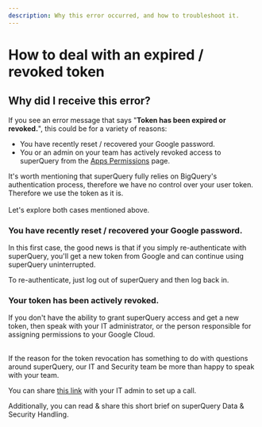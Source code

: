 ```yaml
---
description: Why this error occurred, and how to troubleshoot it.
---
```


# How to deal with an expired / revoked token

## Why did I receive this error?

If you see an error message that says "**Token has been expired or revoked.**", this could be for a variety of reasons:

* You have recently reset / recovered your Google password.
* You or an admin on your team has actively revoked access to superQuery from the [Apps Permissions](https://myaccount.google.com/permissions?pli=1) page.

It's worth mentioning that superQuery fully relies on BigQuery's authentication process, therefore we have no control over your user token. Therefore we use the token as it is.\
\
Let's explore both cases mentioned above.\
&#x20;

### You have recently reset / recovered your Google password. <a href="you-have-recently-reset--recovered-your-google-password" id="you-have-recently-reset--recovered-your-google-password"></a>

In this first case, the good news is that if you simply re-authenticate with superQuery, you'll get a new token from Google and can continue using superQuery uninterrupted.

To re-authenticate, just log out of superQuery and then log back in.

### Your token has been actively revoked. <a href="your-token-has-been-actively-revoked" id="your-token-has-been-actively-revoked"></a>

If you don't have the ability to grant superQuery access and get a new token, then speak with your IT administrator, or the person responsible for assigning permissions to your Google Cloud.

\
If the reason for the token revocation has something to do with questions around superQuery, our IT and Security team be more than happy to speak with your team.

You can share [this link](https://meetings.hubspot.com/matan-bordo) with your IT admin to set up a call.

Additionally, you can read & share this short brief on superQuery Data & Security Handling.
